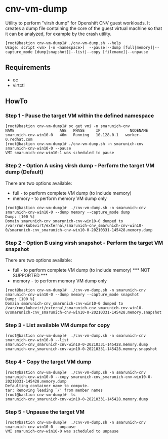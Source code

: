 # cnv-vm-dump
Utility to perform "virsh dump" for Openshift CNV guest workloads. It creates a dump file containing the core of the guest virtual machine so that it can be analyzed, for example by the crash utility.
```
[root@bastion cnv-vm-dump]# ./cnv-vm-dump.sh --help
Usage: script <vm> [-n <namespace>]  --pause|--dump [full|memory]|--capture_mode [dump|snapshot]|--list|--copy [filename]|--unpause
```

## Requirements

- oc
- virtctl

## HowTo

### Step 1 - Pause the target VM within the defined namespace
```
[root@bastion cnv-vm-dump]# oc get vmi -n smarunich-cnv
NAME                    AGE   PHASE     IP             NODENAME
smarunich-cnv-win10-0   46m   Running   10.128.0.1   worker-0.redhat.com
[root@bastion cnv-vm-dump]# ./cnv-vm-dump.sh -n smarunich-cnv smarunich-cnv-win10-0 --pause
VMI smarunich-cnv-win10-1 was scheduled to pause
```
### Step 2 - Option A using virsh dump - Perform the target VM dump (Default)
There are two options available:
* full - to perform complete VM dump (to include memory)
* memory - to perform memory VM dump only
```
[root@bastion cnv-vm-dump]#  ./cnv-vm-dump.sh -n smarunich-cnv smarunich-cnv-win10-0 --dump memory --capture_mode dump
Dump: [100 %]
Domain smarunich-cnv_smarunich-cnv-win10-0 dumped to /var/run/kubevirt/external/smarunich-cnv_smarunich-cnv-win10-0/smarunich-cnv_smarunich-cnv-win10-0-20210331-145428.memory.dump
```
### Step 2 - Option B using virsh snapshot - Perform the target VM snapshot
There are two options available:
* full - to perform complete VM dump (to include memory) *** NOT SUPPORTED *** 
* memory - to perform memory VM dump only
```
[root@bastion cnv-vm-dump]#  ./cnv-vm-dump.sh -n smarunich-cnv smarunich-cnv-win10-0 --dump memory --capture_mode snapshot
Dump: [100 %]
Domain smarunich-cnv_smarunich-cnv-win10-0 dumped to /var/run/kubevirt/external/smarunich-cnv_smarunich-cnv-win10-0/smarunich-cnv_smarunich-cnv-win10-0-20210331-145428.memory.snapshot
```
### Step 3 - List available VM dumps for copy
```
[root@bastion cnv-vm-dump]#  ./cnv-vm-dump.sh -n smarunich-cnv smarunich-cnv-win10-0 --list
smarunich-cnv_smarunich-cnv-win10-0-20210331-145428.memory.dump
smarunich-cnv_smarunich-cnv-win10-0-20210331-145428.memory.snapshot
```
### Step 4 - Copy the target VM dump
```
[root@bastion cnv-vm-dump]#  ./cnv-vm-dump.sh -n smarunich-cnv smarunich-cnv-win10-0 --copy smarunich-cnv_smarunich-cnv-win10-0-20210331-145428.memory.dump
Defaulting container name to compute.
tar: Removing leading `/' from member names
[root@bastion cnv-vm-dump]#  ls
smarunich-cnv_smarunich-cnv-win10-0-20210331-145428.memory.dump
```
### Step 5 - Unpause the target VM
```
[root@bastion cnv-vm-dump]#  ./cnv-vm-dump.sh -n smarunich-cnv smarunich-cnv-win10-0 --unpause
VMI smarunich-cnv-win10-0 was scheduled to unpause
```
